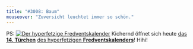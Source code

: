 ```yaml
---
title: "#3008: Baum"
mouseover: "Zuversicht leuchtet immer so schön."
---
```


PS:
<a href="http://www.fonflatter.de/der-fetzige-fredventskalender-2013"><img title="Der hyperfetzige Fredventskalender" src="http://www.fonflatter.de/adv12/fredventskalender_banner.png"></a>
Kichernd öffnet sich heute <a href="http://www.fonflatter.de/2013/12/14/das-14-tuerchen" title="Das 14. Türchen">das <strong>14. Türchen</strong></a> <a href="http://www.fonflatter.de/der-fetzige-fredventskalender-2013" title="Der hyperfetzige Fredventskalender 2013">des hyperfetzigen <strong>Fredventskalenders</strong></a>!
Hihi!

